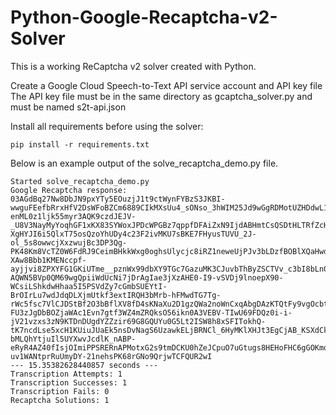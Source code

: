 # Python-Google-Recaptcha-v2-Solver

This is a working ReCaptcha v2 solver created with Python.

Create a Google Cloud Speech-to-Text API service account and API key file
The API key file must be in the same directory as gcaptcha_solver.py and must be named s2t-api.json

Install all requirements before using the solver:
```
pip install -r requirements.txt
```

Below is an example output of the solve_recaptcha_demo.py file.

```
Started solve_recaptcha_demo.py
Google Recaptcha response: 03AGdBq27Nw8DbJN9pxYTy5EOuzjJ1t9ctWynFYBzS3JKBI-wwguFEefbRrxHfV2DsWFoBZCm6889CIkMXsUu4_sONso_3hWIM25Jd9wGgRDMotUZHDdwL1B-enML0z1ljk55myr3AQK9czdJEJV-_U8V3NayMyYoqhGF1xKX83SYWoxJPDcWPGBz7qppfDFAiZxN9IjdABHmtCsQSDtHLTRfZcHwTI_o4FxdIk-XgHYJI6i5QlxT75osQzoYhUDy4c23F2ivMKU7sBKE7FHyusTUVU_2J-ol_5s8owwcjXxzwujBc3DP3Qg-PK48Km8VcTZ0W6FdRJ9CeimBHkkWxg0oghsUlycjc8iRZ1neweUjPJv3bLDzfBOBlXQaHwdjk5C2H99wQOgIrOyYCbDtnP9URGPuZFAk291A_jyS1gC3xuPFmEOjOnTq7vMFraGkLnEHlwClttpG7FV2xpOONvdK7wj8-XAw8Bbb1KMENccpf-ayjjvi8ZPXYFG1GKiUTme__pznWx99dbXY9TGc7GazuMK3CJuvbThByZSCTVv_c3bI8bLn0NiGi6Z3xpOQA4Pf9JHLwJCH1fsqZ_xBIoKNZteV_nngc2JuC-AQWN5BVp0QM69wgQpiiWdUcNi7jDrAgIae3jXzAHE0-I9-vSVDj9lnoepX90-WCsiLShkdwHhaa5I5PSVdZy7cGmbSUEYtI-BrOIrLu7wdJdqDLXjmUtkf3extIRQH3bMrb-hFMwdTG7Tg-rWc5fsc7VlCJDStBf2O3bBflXV8fD4sKNaXu2D1gzQWa2noWnCxqAbgDAzKTQtFy9vgOcbttN0qHX9mPZLeOjbe02rO8Z7m0uT6frnNdflA-FU3zJgDbBOZjaWAc1Evn7gtf3WZ4mZRQksO56ikn0A3VEBV-TIwU69FDQz0i-i-jV21vzxs3zN9KTDnDUgdYZZzir69G8GQUYu0G5Lt2ISW8h8xSFITokhQ-tK7ncdLse5xcH1KUiuJUaEk5nsDvNagS6UzawkELjBRNCl_6HyMKlXHJt3EgCjAB_KSXdCksjnoLSRZ3NcKKqAAzTvoPH73qCZ8kopbOZwOuR69Mxvq3uTuvokAkz02jKou7_nDwIg7hPi4_qtEeqBv-bMLQhYtjuIl5UYXwvJcdlK_nABP-eRyR4AZ40fIsjOImiPPSRERnAPMotxG2s9tmDCKU0hZeJCpuO7uGtugs8HEHoFHC6gGOKmorUAC_aICzQN0CgEgMJru2MK7yh1GbylTIUJfZ5kOg6QVAdAQE7oZEp-uv1WANtprRuUmyDY-21nehsPK68rGNo9QrjwTCFQUR2wI
--- 15.35382628440857 seconds ---
Transcription Attempts: 1
Transcription Successes: 1
Transcription Fails: 0
Recaptcha Solutions: 1
```
